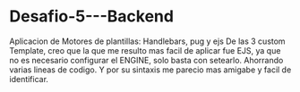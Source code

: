 # Desafio-5---Backend
Aplicacion de Motores de plantillas: Handlebars, pug y ejs
De las 3 custom Template, creo que la que me resulto mas facil de aplicar fue EJS, ya que no es necesario configurar el ENGINE, solo basta con setearlo. Ahorrando varias lineas de codigo. Y por su sintaxis me parecio mas amigabe y facil de identificar.
